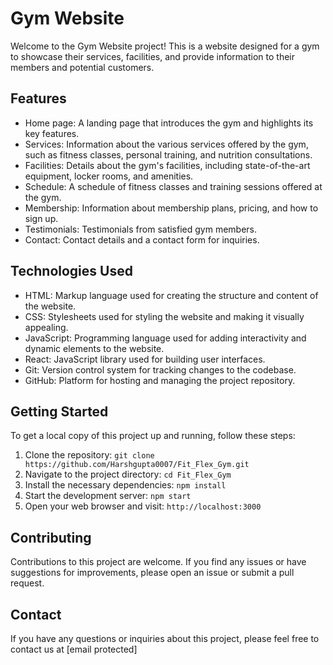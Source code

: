 # Gym Website

Welcome to the Gym Website project! This is a website designed for a gym to showcase their services, facilities, and provide information to their members and potential customers.

## Features

- Home page: A landing page that introduces the gym and highlights its key features.
- Services: Information about the various services offered by the gym, such as fitness classes, personal training, and nutrition consultations.
- Facilities: Details about the gym's facilities, including state-of-the-art equipment, locker rooms, and amenities.
- Schedule: A schedule of fitness classes and training sessions offered at the gym.
- Membership: Information about membership plans, pricing, and how to sign up.
- Testimonials: Testimonials from satisfied gym members.
- Contact: Contact details and a contact form for inquiries.

## Technologies Used

- HTML: Markup language used for creating the structure and content of the website.
- CSS: Stylesheets used for styling the website and making it visually appealing.
- JavaScript: Programming language used for adding interactivity and dynamic elements to the website.
- React: JavaScript library used for building user interfaces.
- Git: Version control system for tracking changes to the codebase.
- GitHub: Platform for hosting and managing the project repository.

## Getting Started

To get a local copy of this project up and running, follow these steps:

1. Clone the repository: `git clone https://github.com/Harshgupta0007/Fit_Flex_Gym.git`
2. Navigate to the project directory: `cd Fit_Flex_Gym`
3. Install the necessary dependencies: `npm install`
4. Start the development server: `npm start`
5. Open your web browser and visit: `http://localhost:3000`

## Contributing

Contributions to this project are welcome. If you find any issues or have suggestions for improvements, please open an issue or submit a pull request.



## Contact

If you have any questions or inquiries about this project, please feel free to contact us at [email protected]

